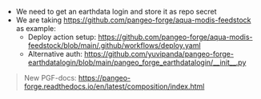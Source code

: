 - We need to get an earthdata login and store it as repo secret
- We are taking https://github.com/pangeo-forge/aqua-modis-feedstock as example:
  - Deploy action setup: https://github.com/pangeo-forge/aqua-modis-feedstock/blob/main/.github/workflows/deploy.yaml
  - Alternative auth: https://github.com/yuvipanda/pangeo-forge-earthdatalogin/blob/main/pangeo_forge_earthdatalogin/__init__.py

> New PGF-docs: https://pangeo-forge.readthedocs.io/en/latest/composition/index.html
